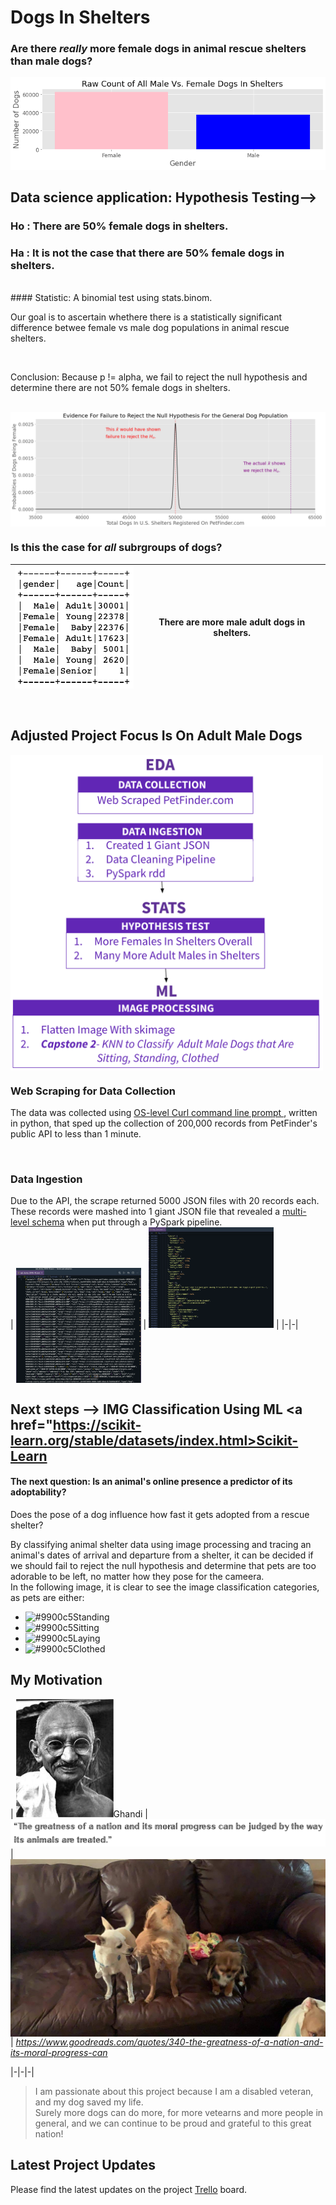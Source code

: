 # Dogs In Shelters
### Are there *really* more female dogs in animal rescue shelters than male dogs?

![raw counts of male vs female dogs](src/readme/raw_counts.png)

## Data science application: Hypothesis Testing--> 
### Ho : There are 50% female dogs in shelters.  
### Ha : It is not the case that there are 50% female dogs in shelters.  
<br />
#### Statistic:  A binomial test using stats.binom.

Our goal is to ascertain whethere there is a statistically significant difference betwee female vs male dog populations in animal rescue shelters. 

<br />

Conclusion: Because p != alpha, we fail to reject the null hypothesis and determine there are not 50% female dogs in shelters.  

<br />

<img src = "https://github.com/elsaVelazquez/faster-pet-adoption/blob/master/images/reject_null_hyp.png" align=center>





### Is this the case for *all* subrgroups of dogs?
|<img src = "https://github.com/elsaVelazquez/faster-pet-adoption/blob/master/src/readme/imgs/dogs_grouped_by_age_and_gender.png" width=200 align=right>| There are more male adult dogs in shelters.|
|-|-|

<br />

## Adjusted Project Focus Is On Adult Male Dogs
<img src = "https://github.com/elsaVelazquez/faster-pet-adoption/blob/master/images/fig3_workflow.png" width=500 align=center>

<br />

### Web Scraping for Data Collection

The data was collected using <a href="https://github.com/elsaVelazquez/faster-pet-adoption/blob/master/src/json_data_cleaning.py">OS-level Curl command line prompt </a>, written in python, that sped up the collection of 200,000 records from PetFinder's public API to less than 1 minute.

<br />

### Data Ingestion

Due to the API, the scrape returned 5000 JSON files with 20 records each. 
These records were mashed into 1 giant JSON file that revealed a <a href="https://github.com/elsaVelazquez/faster-pet-adoption/blob/master/src/readme/schemas.txt">multi-level schema</a> when put through a PySpark pipeline.
<br />
| <img src="https://github.com/elsaVelazquez/faster-pet-adoption/blob/master/src/readme/imgs/initial_eda.png" width=200 align=center> | <img src="https://github.com/elsaVelazquez/faster-pet-adoption/blob/master/images/final_working_json.png" width=200> |
|-|-|









## Next steps --> IMG Classification Using ML <a href="https://scikit-learn.org/stable/datasets/index.html>Scikit-Learn</a>
  
#### The next question:  Is an animal's online presence a predictor of its adoptability? 

Does the pose of a dog influence how fast it gets adopted from a rescue shelter?

By classifying animal shelter data using image processing and tracing an animal's dates of arrival and departure from a shelter, it can be decided if we should fail to reject the null hypothesis and determine that pets are too adorable to be left, no matter how they pose for the cameera.  
In the following image, it is clear to see the image classification categories, as pets are either:
- ![#9900c5](https://placehold.it/15/9900c5?text=+)Standing
- ![#9900c5](https://placehold.it/15/9900c5?text=+)Sitting
- ![#9900c5](https://placehold.it/15/9900c5?text=+)Laying
- ![#9900c5](https://placehold.it/15/9900c5?text=+)Clothed

## My Motivation
| ![Ghandi Image](src/readme/imgs/5810891.jpg)Ghandi | ![quote the greatness of a nation can be measured by how they treat their pets](/src/readme/imgs/Screen%20Shot%202020-07-16%20at%203.51.18%20AM.png) | <img src="https://github.com/elsaVelazquez/faster-pet-adoption/blob/master/src/readme/imgs/dl5zpyw5k3jeb.cloudfront-1.jpg" width=600 align=center> |
*https://www.goodreads.com/quotes/340-the-greatness-of-a-nation-and-its-moral-progress-can*

|-|-|-|
>I am passionate about this project because I am a disabled veteran, and 
>my dog saved my life.  
>Surely more dogs can do more, for more vetearns and more people in general, and 
>we can continue to be proud and grateful to this great nation!

## Latest Project Updates
Please find the latest updates on the project <a href="https://trello.com/b/o8vNQDDg/faster-dog-adoptions">Trello</a> board. 
